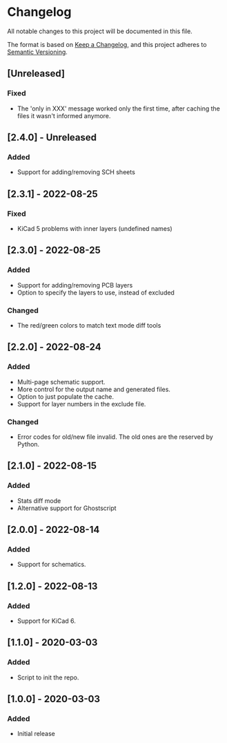 # Changelog
All notable changes to this project will be documented in this file.

The format is based on [Keep a Changelog](https://keepachangelog.com/en/1.0.0/),
and this project adheres to [Semantic Versioning](https://semver.org/spec/v2.0.0.html).

## [Unreleased]
### Fixed
- The 'only in XXX' message worked only the first time, after caching the
  files it wasn't informed anymore.

## [2.4.0] - Unreleased
### Added
- Support for adding/removing SCH sheets

## [2.3.1] - 2022-08-25
### Fixed
- KiCad 5 problems with inner layers (undefined names)

## [2.3.0] - 2022-08-25
### Added
- Support for adding/removing PCB layers
- Option to specify the layers to use, instead of excluded

### Changed
- The red/green colors to match text mode diff tools

## [2.2.0] - 2022-08-24
### Added
- Multi-page schematic support.
- More control for the output name and generated files.
- Option to just populate the cache.
- Support for layer numbers in the exclude file.

### Changed
- Error codes for old/new file invalid.
  The old ones are the reserved by Python.

## [2.1.0] - 2022-08-15
### Added
- Stats diff mode
- Alternative support for Ghostscript

## [2.0.0] - 2022-08-14
### Added
- Support for schematics.

## [1.2.0] - 2022-08-13
### Added
- Support for KiCad 6.

## [1.1.0] - 2020-03-03
### Added
- Script to init the repo.

## [1.0.0] - 2020-03-03
### Added
- Initial release


